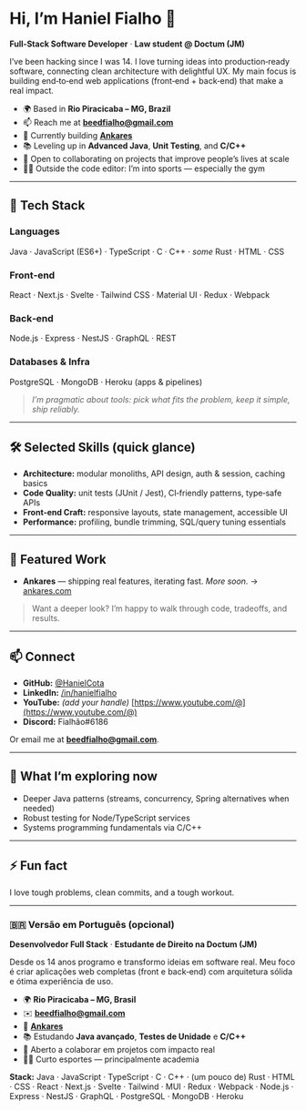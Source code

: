 # Hi, I’m Haniel Fialho 👋

**Full‑Stack Software Developer** · **Law student @ Doctum (JM)**

I’ve been hacking since I was 14. I love turning ideas into production‑ready software, connecting clean architecture with delightful UX. My main focus is building end‑to‑end web applications (front‑end + back‑end) that make a real impact.

* 🌍 Based in **Rio Piracicaba – MG, Brazil**
* 📫 Reach me at **[beedfialho@gmail.com](mailto:beedfialho@gmail.com)**
* 🚀 Currently building **[Ankares](http://ankares.com)**
* 📚 Leveling up in **Advanced Java**, **Unit Testing**, and **C/C++**
* 🤝 Open to collaborating on projects that improve people’s lives at scale
* 🏋️‍♂️ Outside the code editor: I’m into sports — especially the gym

---

## 🧰 Tech Stack

### Languages

Java · JavaScript (ES6+) · TypeScript · C · C++ · *some* Rust · HTML · CSS

### Front‑end

React · Next.js · Svelte · Tailwind CSS · Material UI · Redux · Webpack

### Back‑end

Node.js · Express · NestJS · GraphQL · REST

### Databases & Infra

PostgreSQL · MongoDB · Heroku (apps & pipelines)

> *I’m pragmatic about tools: pick what fits the problem, keep it simple, ship reliably.*

---

## 🛠️ Selected Skills (quick glance)

* **Architecture:** modular monoliths, API design, auth & session, caching basics
* **Code Quality:** unit tests (JUnit / Jest), CI‑friendly patterns, type‑safe APIs
* **Front‑end Craft:** responsive layouts, state management, accessible UI
* **Performance:** profiling, bundle trimming, SQL/query tuning essentials

---

## 📌 Featured Work

* **Ankares** — shipping real features, iterating fast. *More soon.* → [ankares.com](http://ankares.com)

> Want a deeper look? I’m happy to walk through code, tradeoffs, and results.

---

## 📫 Connect

* **GitHub:** [@HanielCota](https://github.com/HanielCota)
* **LinkedIn:** [/in/hanielfialho](https://www.linkedin.com/in/hanielfialho)
* **YouTube:** *(add your handle)* [https://www.youtube.com/@](https://www.youtube.com/@)<your-handle>
* **Discord:** Fialhão#6186

Or email me at **[beedfialho@gmail.com](mailto:beedfialho@gmail.com)**.

---

## 🧭 What I’m exploring now

* Deeper Java patterns (streams, concurrency, Spring alternatives when needed)
* Robust testing for Node/TypeScript services
* Systems programming fundamentals via C/C++

---

## ⚡ Fun fact

I love tough problems, clean commits, and a tough workout.

---

### 🇧🇷 Versão em Português (opcional)

**Desenvolvedor Full Stack** · **Estudante de Direito na Doctum (JM)**

Desde os 14 anos programo e transformo ideias em software real. Meu foco é criar aplicações web completas (front e back‑end) com arquitetura sólida e ótima experiência de uso.

* 🌍 **Rio Piracicaba – MG, Brasil**
* ✉️ **[beedfialho@gmail.com](mailto:beedfialho@gmail.com)**
* 🚀 **[Ankares](http://ankares.com)**
* 📚 Estudando **Java avançado**, **Testes de Unidade** e **C/C++**
* 🤝 Aberto a colaborar em projetos com impacto real
* 🏋️‍♂️ Curto esportes — principalmente academia

**Stack:** Java · JavaScript · TypeScript · C · C++ · (um pouco de) Rust · HTML · CSS · React · Next.js · Svelte · Tailwind · MUI · Redux · Webpack · Node.js · Express · NestJS · GraphQL · PostgreSQL · MongoDB · Heroku
